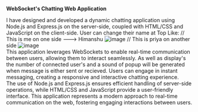 **WebSocket's Chatting Web Application**

I have designed and developed a dynamic chatting application using Node.js and Express.js on the server-side, 
coupled with HTML/CSS and JavaScript on the client-side.
User can change their name at Top Like:
// This is me on one side ---> Himanshu
![image](https://github.com/HimanshuDelbatiyan/Chat_Application-WebSokcets-/assets/155404631/07e536f8-9002-4336-8a6d-f8efcca25e55)
// This is priya on another side
![image](https://github.com/HimanshuDelbatiyan/Chat_Application-WebSokcets-/assets/155404631/62bc584a-3e2c-4ed8-a828-ff80d671e180)
<br>
This application leverages WebSockets to enable real-time communication between users, allowing them to interact seamlessly.
As well as display's the number of connected user's and a sound of popup will be generated when message is either sent or recieved.
Users can engage in instant messaging, creating a responsive and interactive chatting experience. 
<br>
The use of Node.js and Express.js ensures efficient handling of server-side operations, while HTML/CSS and JavaScript provide a user-friendly interface. 
This application represents a modern approach to real-time communication on the web, fostering engaging interactions between users.
